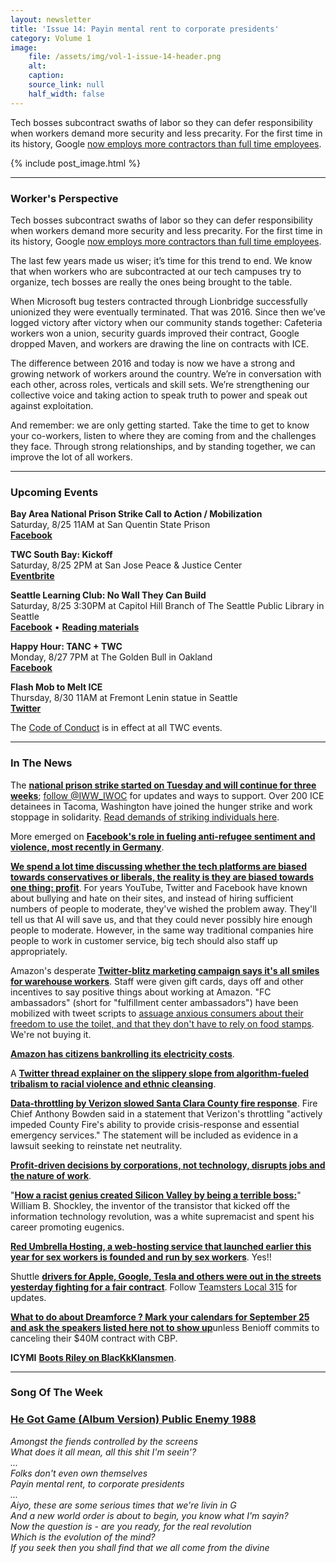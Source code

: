 ```yaml
---
layout: newsletter
title: 'Issue 14: Payin mental rent to corporate presidents'
category: Volume 1
image:
    file: /assets/img/vol-1-issue-14-header.png
    alt: 
    caption: 
    source_link: null
    half_width: false
---
```


<!-- Content imported from: https://eepurl.com/dE0gub -->

Tech bosses subcontract swaths of labor so they can defer responsibility when workers demand more security and less precarity. For the first time in its&nbsp;history, Google&nbsp;[now employs more contractors than full time employees](https://www.bloomberg.com/news/articles/2018-08-23/microsoft-bug-testers-unionized-then-they-were-dismissed).

<!--excerpt-->

{% include post_image.html %}

***

### Worker's Perspective

Tech bosses subcontract swaths of labor so they can defer responsibility when workers demand more security and less precarity. For the first time in its&nbsp;history, Google&nbsp;[now employs more contractors than full time employees](https://www.bloomberg.com/news/articles/2018-08-23/microsoft-bug-testers-unionized-then-they-were-dismissed).  
  
The last few years&nbsp;made us wiser; it’s time for this trend to end. We know that when workers who are subcontracted at our tech campuses try to organize, tech bosses are really the ones being brought to the table.  
  
When Microsoft bug testers contracted through Lionbridge successfully unionized they were eventually terminated. That was 2016. Since then we’ve logged victory after victory when our community stands together: Cafeteria workers won a union, security guards improved their contract, Google dropped Maven, and workers are drawing the line on contracts with ICE.  
  
The difference between 2016 and today is now we have a strong and growing network of workers around the country. We’re in conversation with each other, across roles, verticals and skill sets. We’re strengthening our collective voice and taking action to speak truth to power and speak out against exploitation.  
  
And remember: we are only getting started. Take the time to get to know your co-workers, listen to where they are coming from and the challenges they face. Through strong relationships, and by standing together, we can improve the lot of all workers.

***

###  Upcoming Events

**Bay Area National Prison Strike Call to Action / Mobilization**  
Saturday, 8/25 11AM at San Quentin State Prison  
[**Facebook**](https://www.facebook.com/events/258431498319593/)  
  
**TWC South Bay: Kickoff**  
Saturday, 8/25 2PM at San Jose Peace & Justice Center  
[**Eventbrite**](https://www.eventbrite.com/e/twc-south-bay-tickets-49413892282)  
  
**Seattle Learning Club: No Wall They Can Build**  
Saturday, 8/25 3:30PM at Capitol Hill Branch of The Seattle Public Library in Seattle  
[**Facebook**](https://www.facebook.com/events/674857036220181/) • [**Reading materials**](https://l.facebook.com/l.php?u=https%3A%2F%2Fsites.google.com%2Fview%2Ftech-workers-coalition%2Ftopics%2Fno-wall-they-can-build&h=AT3DinMrRt9C2n8U1sDCBNSN75DNyPzjfTiOzPbfAx9aW2oIOOgag1cWyV5qOsiN0oXYpqLox7lSy7S0IRkIfsZ-n90xxvJth5Yhix1yB0UwCbPSAfqW7N-tVY7YFwVDAF_rEXY)  
  
**Happy Hour: TANC + TWC**  
Monday, 8/27 7PM at The Golden Bull in Oakland  
[**Facebook**](https://www.facebook.com/events/2121925224715700/)  
  
**Flash Mob to Melt ICE**  
Thursday, 8/30 11AM at Fremont Lenin statue in Seattle  
[**Twitter**](https://twitter.com/MobToMeltICE/status/1032424867151269888)

The [Code of Conduct](https://techworkerscoalition.org/community-guide/) is in effect at all TWC events.

***

###  In The News

The [**national prison strike started on Tuesday and will continue for three weeks**](https://www.motherjones.com/crime-justice/2018/08/prison-strike-inmate-labor-organizers/); [follow @IWW\_IWOC](https://twitter.com/IWW_IWOC) for updates and ways to support. Over 200 ICE detainees in Tacoma, Washington have joined the hunger strike and work stoppage in solidarity. [Read demands of striking individuals here](https://www.dropbox.com/s/r5cr546jlscgkhj/Prison%20Strike.pdf?dl=0).  
  
More emerged on [**Facebook's role in fueling anti-refugee sentiment and violence, most recently in Germany**](https://www.nytimes.com/2018/08/21/world/europe/facebook-refugee-attacks-germany.html?login=smartlock&auth=login-smartlock).  
  
[**We spend a lot time discussing whether the tech platforms are biased towards conservatives or liberals, the reality is they are biased towards one thing: profit**](https://slate.com/technology/2018/08/twitter-facebook-alex-jones-bias.html). For years YouTube, Twitter and Facebook have known about bullying and hate on their sites, and instead of hiring sufficient numbers of people to moderate, they've wished the problem away. They'll tell us that AI will save us, and that they could never possibly hire enough people to moderate. However, in the same way traditional companies hire people to work in customer service, big tech should also staff up appropriately.  
  
Amazon's desperate&nbsp;[**Twitter-blitz marketing campaign says it's all smiles for warehouse workers**](https://techcrunch.com/2018/08/23/what-is-this-weird-twitter-army-of-amazon-drones-cheerfully-defending-warehouse-work/).&nbsp;Staff were given gift cards, days off and other incentives to say positive things about working at Amazon. "FC ambassadors" (short for "fulfillment center ambassadors") have been mobilized with tweet scripts to [assuage anxious consumers about their freedom to use the toilet, and that they don't have to rely on food stamps](https://www.theguardian.com/technology/2018/aug/23/amazon-fc-ambassadors-twitter-working-conditions). We're not buying it.  
  
[**Amazon has citizens bankrolling its electricity costs**](https://www.bloomberg.com/news/articles/2018-08-20/amazon-isn-t-paying-its-electric-bills-you-might-be).  
  
A [**Twitter thread explainer on the slippery slope from algorithm-fueled tribalism to racial violence and ethnic cleansing**](https://twitter.com/MobilisationLab/status/1032723129322201088).  
  
[**Data-throttling by Verizon slowed Santa Clara County fire response**](https://arstechnica.com/tech-policy/2018/08/verizon-throttled-fire-departments-unlimited-data-during-calif-wildfire/). Fire Chief Anthony Bowden said in a statement that Verizon's throttling "actively impeded County Fire's ability to provide crisis-response and essential emergency services." The statement will be included as evidence in a lawsuit seeking to reinstate net neutrality.  
  
[**Profit-driven decisions by corporations, not technology, disrupts jobs and the nature of work**](https://www.nytimes.com/2018/08/18/opinion/technology/technology-gig-economy.html).  
  
"[**How a racist genius created Silicon Valley by being a terrible boss:**](https://www.sfgate.com/technology/article/Silicon-Valley-Shockley-racist-semiconductor-lab-13164228.php)" William B. Shockley, the inventor of the transistor that kicked off the information technology revolution, was a white supremacist and spent his career promoting eugenics.  
  
[**Red Umbrella Hosting, a web-hosting service that launched earlier this year for sex workers is founded and run by sex workers**](https://www.thenation.com/article/the-webhosting-service-for-sex-workers-by-sex-workers-against-sesta-fosta/). Yes!!  
  
Shuttle [**drivers for Apple, Google, Tesla and others were out in the streets yesterday fighting for a fair contract**](https://twitter.com/local_315/status/1032671038314668033). Follow [Teamsters Local 315](https://twitter.com/local_315) for updates.  
  
[**What to do about Dreamforce ? Mark your calendars for September 25 and ask the speakers listed here not to show up**](https://www.mercurynews.com/2018/08/20/protesting-dreamforce-salesforce-faces-renewed-pressure-over-contract-with-border-patrol/)unless Benioff commits to canceling their $40M contract with CBP.  
  
**ICYMI** [**Boots Riley on BlacKkKlansmen**](https://twitter.com/BootsRiley/status/1030575674447212544).

***

### Song Of The Week

### [**He Got Game (Album Version) Public Enemy&nbsp;1988**](https://genius.com/Public-enemy-he-got-game-album-version-lyrics)
  
_Amongst the fiends controlled by the screens_<br/>
_What does it all mean, all this shit I'm seein'?_<br/>
_..._<br/>
_Folks don't even own themselves_<br/>
_Payin mental rent, to corporate presidents_<br/>
_..._<br/>
_Aiyo, these are some serious times that we're livin in G_<br/>
_And a new world order is about to begin, you know what I'm sayin?_<br/>
_Now the question is - are you ready, for the real revolution_<br/>
_Which is the evolution of the mind?_<br/>
_If you seek then you shall find that we all come from the divine_
